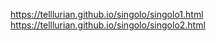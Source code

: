 https://telllurian.github.io/singolo/singolo1.html
https://telllurian.github.io/singolo/singolo2.html

